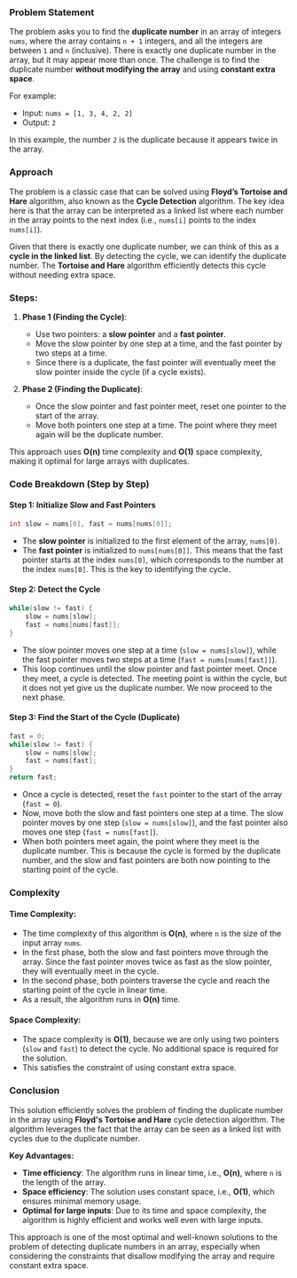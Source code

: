 ### Problem Statement

The problem asks you to find the **duplicate number** in an array of integers `nums`, where the array contains `n + 1` integers, and all the integers are between `1` and `n` (inclusive). There is exactly one duplicate number in the array, but it may appear more than once. The challenge is to find the duplicate number **without modifying the array** and using **constant extra space**.

For example:
- Input: `nums = [1, 3, 4, 2, 2]`
- Output: `2`
  
In this example, the number `2` is the duplicate because it appears twice in the array.

### Approach

The problem is a classic case that can be solved using **Floyd’s Tortoise and Hare** algorithm, also known as the **Cycle Detection** algorithm. The key idea here is that the array can be interpreted as a linked list where each number in the array points to the next index (i.e., `nums[i]` points to the index `nums[i]`).

Given that there is exactly one duplicate number, we can think of this as a **cycle in the linked list**. By detecting the cycle, we can identify the duplicate number. The **Tortoise and Hare** algorithm efficiently detects this cycle without needing extra space.

### Steps:
1. **Phase 1 (Finding the Cycle)**: 
   - Use two pointers: a **slow pointer** and a **fast pointer**. 
   - Move the slow pointer by one step at a time, and the fast pointer by two steps at a time. 
   - Since there is a duplicate, the fast pointer will eventually meet the slow pointer inside the cycle (if a cycle exists).

2. **Phase 2 (Finding the Duplicate)**:
   - Once the slow pointer and fast pointer meet, reset one pointer to the start of the array.
   - Move both pointers one step at a time. The point where they meet again will be the duplicate number.

This approach uses **O(n)** time complexity and **O(1)** space complexity, making it optimal for large arrays with duplicates.

### Code Breakdown (Step by Step)

#### Step 1: Initialize Slow and Fast Pointers
```cpp
int slow = nums[0], fast = nums[nums[0]];
```
- The **slow pointer** is initialized to the first element of the array, `nums[0]`.
- The **fast pointer** is initialized to `nums[nums[0]]`. This means that the fast pointer starts at the index `nums[0]`, which corresponds to the number at the index `nums[0]`. This is the key to identifying the cycle.

#### Step 2: Detect the Cycle
```cpp
while(slow != fast) {
    slow = nums[slow];
    fast = nums[nums[fast]];
}
```
- The slow pointer moves one step at a time (`slow = nums[slow]`), while the fast pointer moves two steps at a time (`fast = nums[nums[fast]]`).
- This loop continues until the slow pointer and fast pointer meet. Once they meet, a cycle is detected. The meeting point is within the cycle, but it does not yet give us the duplicate number. We now proceed to the next phase.

#### Step 3: Find the Start of the Cycle (Duplicate)
```cpp
fast = 0;
while(slow != fast) {
    slow = nums[slow];
    fast = nums[fast];
}
return fast;
```
- Once a cycle is detected, reset the `fast` pointer to the start of the array (`fast = 0`).
- Now, move both the slow and fast pointers one step at a time. The slow pointer moves by one step (`slow = nums[slow]`), and the fast pointer also moves one step (`fast = nums[fast]`).
- When both pointers meet again, the point where they meet is the duplicate number. This is because the cycle is formed by the duplicate number, and the slow and fast pointers are both now pointing to the starting point of the cycle.

### Complexity

#### Time Complexity:
- The time complexity of this algorithm is **O(n)**, where `n` is the size of the input array `nums`.
- In the first phase, both the slow and fast pointers move through the array. Since the fast pointer moves twice as fast as the slow pointer, they will eventually meet in the cycle.
- In the second phase, both pointers traverse the cycle and reach the starting point of the cycle in linear time.
- As a result, the algorithm runs in **O(n)** time.

#### Space Complexity:
- The space complexity is **O(1)**, because we are only using two pointers (`slow` and `fast`) to detect the cycle. No additional space is required for the solution.
- This satisfies the constraint of using constant extra space.

### Conclusion

This solution efficiently solves the problem of finding the duplicate number in the array using **Floyd's Tortoise and Hare** cycle detection algorithm. The algorithm leverages the fact that the array can be seen as a linked list with cycles due to the duplicate number.

**Key Advantages:**
- **Time efficiency**: The algorithm runs in linear time, i.e., **O(n)**, where `n` is the length of the array.
- **Space efficiency**: The solution uses constant space, i.e., **O(1)**, which ensures minimal memory usage.
- **Optimal for large inputs**: Due to its time and space complexity, the algorithm is highly efficient and works well even with large inputs.

This approach is one of the most optimal and well-known solutions to the problem of detecting duplicate numbers in an array, especially when considering the constraints that disallow modifying the array and require constant extra space.